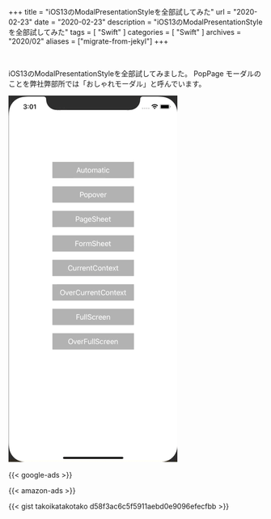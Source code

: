 +++
title =  "iOS13のModalPresentationStyleを全部試してみた"
url = "2020-02-23"
date = "2020-02-23"
description = "iOS13のModalPresentationStyleを全部試してみた"
tags = [
    "Swift"
]
categories = [
    "Swift"
]
archives = "2020/02"
aliases = ["migrate-from-jekyl"]
+++

<br>

iOS13のModalPresentationStyleを全部試してみました。
PopPage モーダルのことを弊社弊部所では「おしゃれモーダル」と呼んでいます。

![ModalPresentationStyle](1.gif)

<!-- Google Ads -->
{{< google-ads >}}

<!-- Amazon Ads -->
{{< amazon-ads >}}

{{< gist takoikatakotako d58f3ac6c5f5911aebd0e9096efecfbb >}}
